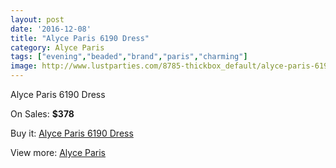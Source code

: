 ```yaml
---
layout: post
date: '2016-12-08'
title: "Alyce Paris 6190 Dress"
category: Alyce Paris
tags: ["evening","beaded","brand","paris","charming"]
image: http://www.lustparties.com/8785-thickbox_default/alyce-paris-6190-dress.jpg
---
```

Alyce Paris 6190 Dress

On Sales: **$378**
<a href="https://www.lustparties.com/en/alyce-paris/3019-alyce-paris-6190-dress.html"><amp-img layout="responsive" width="600" height="600" src="//www.lustparties.com/8785-thickbox_default/alyce-paris-6190-dress.jpg" alt="Alyce Paris 6190 Dress 0" /></a>
<a href="https://www.lustparties.com/en/alyce-paris/3019-alyce-paris-6190-dress.html"><amp-img layout="responsive" width="600" height="600" src="//www.lustparties.com/8786-thickbox_default/alyce-paris-6190-dress.jpg" alt="Alyce Paris 6190 Dress 1" /></a>

Buy it: [Alyce Paris 6190 Dress](https://www.lustparties.com/en/alyce-paris/3019-alyce-paris-6190-dress.html "Alyce Paris 6190 Dress")

View more: [Alyce Paris](https://www.lustparties.com/en/7-alyce-paris "Alyce Paris")